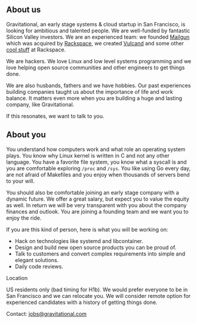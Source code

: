## About us

Gravitational, an early stage systems & cloud startup in San Francisco, is looking for ambitious and talented people. We are well-funded by fantastic Silicon Valley investors. We are an experienced team: we founded [Mailgun](http://mailgun.com) which was acquired by [Rackspace](http://rackspace.com), we created [Vulcand](http://vulcand.io) and some other [cool stuff](http://www.rackspace.com/blog/onmetal-the-right-way-to-scale/) at Rackspace. 

We are hackers. We love Linux and low level systems programming and we love helping open source communities and other engineers to get things done.

We are also husbands, fathers and we have hobbies. Our past experiences building companies taught us about the importance of life and work balance. It matters even more when you are building a huge and lasting company, like Gravitational.

If this resonates, we want to talk to you.

## About you

You understand how computers work and what role an operating system plays. You know why Linux kernel is written in C and not any other language. You have a favorite file system, you know what a syscall is and you are comfortable exploring `/proc` and `/sys`. You like using Go every day, are not afraid of Makefiles and you enjoy when thousands of servers bend to your will.

You should also be comfortable joining an early stage company with a dynamic future. We offer a great salary, but expect you to value the equity as well. In return we will be very transparent with you about the company finances and outlook. You are joining a founding team and we want you to enjoy the ride.

If you are this kind of person, here is what you will be working on:

* Hack on technologies like systemd and libcontainer.
* Design and build new open source products you can be proud of.
* Talk to customers and convert complex requirements into simple and elegant solutions.
* Daily code reviews.

Location

US residents only (bad timing for H1b). We would prefer everyone to be in San Francisco and we can relocate you. We will consider remote option for experienced candidates with a history of getting things done.

Contact: jobs@gravitational.com

